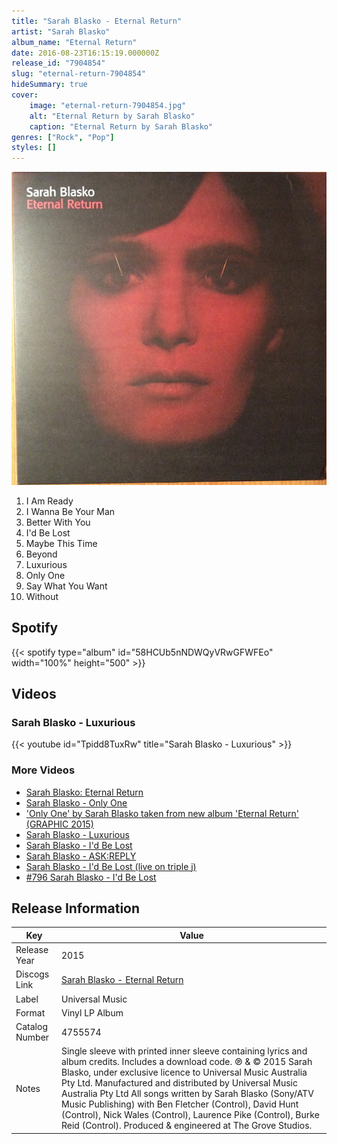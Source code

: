 ```yaml
---
title: "Sarah Blasko - Eternal Return"
artist: "Sarah Blasko"
album_name: "Eternal Return"
date: 2016-08-23T16:15:19.000000Z
release_id: "7904854"
slug: "eternal-return-7904854"
hideSummary: true
cover:
    image: "eternal-return-7904854.jpg"
    alt: "Eternal Return by Sarah Blasko"
    caption: "Eternal Return by Sarah Blasko"
genres: ["Rock", "Pop"]
styles: []
---
```


![Eternal Return by Sarah Blasko](eternal-return-7904854.jpg)

<!-- section break -->

1. I Am Ready
2. I Wanna Be Your Man
3. Better With You
4. I'd Be Lost
5. Maybe This Time
6. Beyond
7. Luxurious
8. Only One
9. Say What You Want
10. Without

<!-- section break -->


## Spotify
{{< spotify type="album" id="58HCUb5nNDWQyVRwGFWFEo" width="100%" height="500" >}}



## Videos
### Sarah Blasko - Luxurious
{{< youtube id="Tpidd8TuxRw" title="Sarah Blasko - Luxurious" >}}<br>

### More Videos

- [Sarah Blasko: Eternal Return](https://www.youtube.com/watch?v=QKEXADRzV3A)
- [Sarah Blasko - Only One](https://www.youtube.com/watch?v=VOQoOXYG8jo)
- ['Only One' by Sarah Blasko taken from new album 'Eternal Return' (GRAPHIC 2015)](https://www.youtube.com/watch?v=GODI9aBPHyg)
- [Sarah Blasko - Luxurious](https://www.youtube.com/watch?v=bDPLyl10OzU)
- [Sarah Blasko - I'd Be Lost](https://www.youtube.com/watch?v=tFdKcD03R0k)
- [Sarah Blasko - ASK:REPLY](https://www.youtube.com/watch?v=Kh9hF3pMwRE)
- [Sarah Blasko - I'd Be Lost (live on triple j)](https://www.youtube.com/watch?v=IX88hAbW_2w)
- [#796 Sarah Blasko - I'd Be Lost](https://www.youtube.com/watch?v=RKofArVQ0y0)


## Release Information
|  Key           | Value                                                |
| ---------------| ---------------------------------------------------- |
| Release Year   | 2015                                   |
| Discogs Link   | [Sarah Blasko - Eternal Return](https://www.discogs.com/release/7904854-Sarah-Blasko-Eternal-Return) |
| Label          | Universal Music |
| Format         | Vinyl LP Album |
| Catalog Number | 4755574 |
| Notes | Single sleeve with printed inner sleeve containing lyrics and album credits. Includes a download code.  ℗ & © 2015 Sarah Blasko, under exclusive licence to Universal Music Australia Pty Ltd. Manufactured and distributed by Universal Music Australia Pty Ltd  All songs written by Sarah Blasko (Sony/ATV Music Publishing) with Ben Fletcher (Control), David Hunt (Control), Nick Wales (Control), Laurence Pike (Control), Burke Reid (Control).  Produced & engineered at The Grove Studios. |